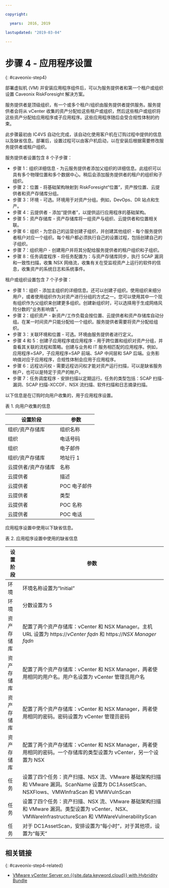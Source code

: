 ```yaml
---

copyright:

  years:  2016, 2019

lastupdated: "2019-03-04"

---
```


# 步骤 4 - 应用程序设置
{: #caveonix-step4}

部署虚拟机 (VM) 并安装应用程序组件后，可以为服务提供者和第一个租户或组织设置 Caveonix RiskForesight 解决方案。

服务提供者是顶级组织，有一个或多个租户/组织由服务提供者提供服务。服务提供者会将从 vCenter 收集的资产分配给这些租户或组织，然后这些租户或组织将这些资产分配给应用程序或子应用程序。这些应用程序随后会受合规性体制的约束。

此步骤最初由 IC4VS 自动化完成，该自动化使用客户机在订购过程中提供的信息以及缺省信息。部署后，设置过程可以由客户机启动，以在安装后根据需要修改服务提供者或租户组织。

服务提供者设置包含 8 个子步骤：
-	步骤 1：组织详细信息 - 为云服务提供者添加父组织的详细信息。此组织可以具有多个物理位置和多个数据中心。稍后会添加服务提供者的租户的组织和子组织。
-	步骤 2：位置 - 将基础架构映射到 RiskForesight“位置”，资产按位置、云提供者和资产存储库分组。
-	步骤 3：环境 - 可选。环境用于对资产分组。例如，DevOps、DR 站点和生产。
-	步骤 4：云提供者 - 添加“提供者”，以提供运行应用程序的基础架构。
-	步骤 5：资产存储库 - 资产存储库将一组资产与组织、云提供者和位置相关联。
-	步骤 6：组织 - 为您自己的运营创建子组织，并创建其他组织 - 每个服务提供者租户对应一个组织。每个租户都必须执行自己的设置过程，包括创建自己的子组织。
-	步骤 7：组织用户 - 创建用户并将其分配给服务提供者的租户组织和子组织。
-	步骤 8：任务调度程序 - 将任务配置为：与资产存储库同步，执行 SCAP 漏洞和一致性扫描，收集 NSX 网络流，收集有关在受监视资产上运行的软件的信息，收集资产的系统日志和系统事件。

租户或组织设置包含 7 个子步骤：

-	步骤 1：组织 - 添加主组织的详细信息。还可以创建子组织。使用组织来细分用户，或者使用组织作为对资产进行分组的方式之一。您可以使用其中一个现有组织作为父组织来创建更多组织。创建新组织时，可以选择用于生成网络风险分数的“业务影响值”。
-	步骤 2：组织资产 - 新资产/工作负载会按位置、云提供者和资产存储库自动分组。在某一时间资产只能分配给一个组织。服务提供者需要将资产分配给组织。
-	步骤 3：关联环境和位置 - 可选。环境由服务提供者进行定义。
-	步骤 4 和 5：创建子应用程序或应用程序 - 用于跨位置和组织对资产分组，并查看其关联的流程和策略。创建与业务和 IT 服务相匹配的应用程序。例如，应用程序=SAP，子应用程序=SAP 前端、SAP 中间层和 SAP 后端。业务影响值对应于应用程序，合规性体制会应用于应用程序。
-	步骤 6：远程访问权 - 需要远程访问权才能对资产运行扫描，可以是缺省服务帐户，也可以是特定于资产的帐户。
-	步骤 7：任务调度程序 - 安排扫描以定期运行。任务的类型包括：SCAP 扫描-漏洞、SCAP 扫描-XCCDF、NSX 流扫描、软件扫描和日志摘录扫描。

以下信息是在订购时向用户收集的，用于应用程序设置。

表 1. 向用户收集的信息

|设置阶段|参数|
|---|---|
|组织/资产存储库|组织名称|
|组织|电话号码|
|组织|电子邮件|
|组织/资产存储库|地址行 1|
|云提供者/资产存储库|名称|
|云提供者|描述|
|云提供者|POC 电子邮件|
|云提供者|类型|
|云提供者|POC 名称|
|云提供者|POC 电话|

应用程序设置中使用以下缺省信息。

表 2. 应用程序设置中使用的缺省信息

|设置阶段|参数|
|---|---|
|环境|环境名称设置为“Initial”|
|环境|分数设置为 5|
|资产存储库|配置了两个资产存储库：vCenter 和 NSX Manager。主机 URL 设置为 https://*vCenter fqdn* 和 https://*NSX Manager fqdn*|
|资产存储库|配置了两个资产存储库：vCenter 和 NSX Manager，两者使用相同的用户名。用户名设置为 vCenter 管理员用户名|
|资产存储库|配置了两个资产存储库：vCenter 和 NSX Manager，两者使用相同的密码。密码设置为 vCenter 管理员密码
|资产存储库|配置了两个资产存储库：vCenter 和 NSX Manager，两者使用相同的密码。一个存储库的类型设置为 vCenter，另一个设置为 NSX
|任务|设置了四个任务：资产扫描、NSX 流、VMware 基础架构扫描和 VMware 漏洞。ScanName 设置为 DC1AssetScan、NSXFlows、VMWInfraScan 和 VMWVulnScan|
|任务|设置了四个任务：资产扫描、NSX 流、VMware 基础架构扫描和 VMware 漏洞。类型设置为 vCenter、NSX、VMWareInfrastructureScan 和 VMWareVulnerabilityScan|
|任务|对于 DC1AssetScan，安排设置为“每小时”，对于其他项，设置为“每天”|

## 相关链接
{: #caveonix-step4-related}

* [VMware vCenter Server on {{site.data.keyword.cloud}} with Hybridity Bundle](/docs/services/vmwaresolutions/archiref/vcs?topic=vmware-solutions-vcs-hybridity-intro)
